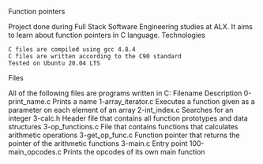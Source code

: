 Function pointers

Project done during Full Stack Software Engineering studies at ALX. 
It aims to learn about function pointers in C language.
Technologies

    C files are compiled using gcc 4.8.4
    C files are written according to the C90 standard
    Tested on Ubuntu 20.04 LTS

Files

All of the following files are programs written in C:
Filename				Description
0-print_name.c			Prints a name
1-array_iterator.c		Executes a function given as a parameter on each element of an array
2-int_index.c			Searches for an integer
3-calc.h			Header file that contains all function prototypes and data structures
3-op_functions.c		File that contains functions that calculates arithmetic operations
3-get_op_func.c			Function pointer that returns the pointer of the arithmetic functions
3-main.c			Entry point
100-main_opcodes.c		Prints the opcodes of its own main function
